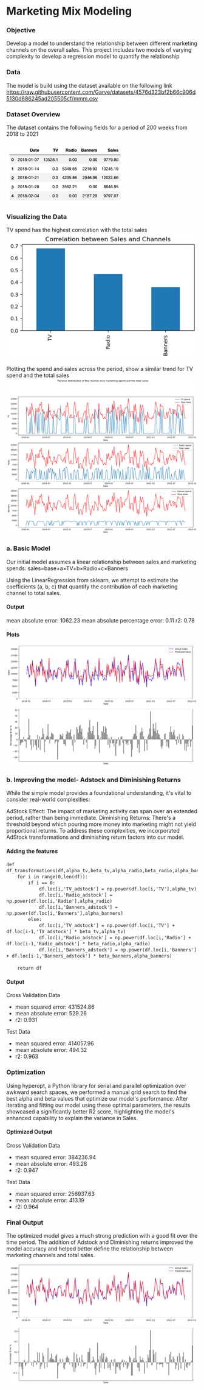 # Marketing Mix Modeling

### Objective
Develop a model to understand the relationship between different marketing channels on the overall sales. This project includes two models of varying complexity to develop a regression model to quantify the relationship

### Data
The model is build using the dataset available on the following link
https://raw.githubusercontent.com/Garve/datasets/4576d323bf2b66c906d5130d686245ad205505cf/mmm.csv

### Dataset Overview
The dataset contains the following fields for a period of 200 weeks from 2018 to 2021

<img src = "images/Data Sample.png">


### Visualizing the Data

TV spend has the highest correlation with the total sales
<img src = "images/correlation.png">


Plotting the spend and sales across the period, show a similar trend for TV spend and the total sales
<img src = "images/Spend vs Sales .png">


### a. Basic Model

Our initial model assumes a linear relationship between sales and marketing spends:
sales=base+a×TV+b×Radio+c×Banners

Using the LinearRegression from sklearn, we attempt to estimate the coefficients (a, b, c) that quantify the contribution of each marketing channel to total sales.

#### Output
mean absolute error: 1062.23
mean absolute percentage error: 0.11
r2: 0.78

#### Plots
<img src = "images/Output - Model1.png">



### b. Improving the model- Adstock and Diminishing Returns

While the simple model provides a foundational understanding, it's vital to consider real-world complexities:

AdStock Effect: The impact of marketing activity can span over an extended period, rather than being immediate.
Diminishing Returns: There's a threshold beyond which pouring more money into marketing might not yield proportional returns.
To address these complexities, we incorporated AdStock transformations and diminishing return factors into our model.
#### Adding the features

```
def df_transformations(df,alpha_tv,beta_tv,alpha_radio,beta_radio,alpha_banners,beta_banners):
    for i in range(0,len(df)):
        if i == 0:
            df.loc[i,'TV_adstock'] = np.power(df.loc[i,'TV'],alpha_tv)
            df.loc[i,'Radio_adstock'] = np.power(df.loc[i,'Radio'],alpha_radio)
            df.loc[i,'Banners_adstock'] = np.power(df.loc[i,'Banners'],alpha_banners)
        else:
            df.loc[i,'TV_adstock'] = np.power(df.loc[i,'TV'] + df.loc[i-1,'TV_adstock'] * beta_tv,alpha_tv)
            df.loc[i,'Radio_adstock'] = np.power(df.loc[i,'Radio'] + df.loc[i-1,'Radio_adstock'] * beta_radio,alpha_radio)
            df.loc[i,'Banners_adstock'] = np.power(df.loc[i,'Banners'] + df.loc[i-1,'Banners_adstock'] * beta_banners,alpha_banners)
                      
    return df
```


#### Output
Cross Validation Data
- mean squared error: 431524.86
- mean absolute error: 529.26
- r2: 0.931

Test Data
- mean squared error: 414057.96
- mean absolute error: 494.32
- r2: 0.963


### Optimization
Using hyperopt, a Python library for serial and parallel optimization over awkward search spaces, we performed a manual grid search to find the best alpha and beta values that optimize our model's performance.
After iterating and fitting our model using these optimal parameters, the results showcased a significantly better R2 score, highlighting the model's enhanced capability to explain the variance in Sales.

#### Optimized Output
Cross Validation Data
- mean squared error: 384236.94
- mean absolute error: 493.28
- r2: 0.947

Test Data
- mean squared error: 256937.63
- mean absolute error: 413.19
- r2: 0.964


### Final Output

The optimized model gives a much strong prediction with a good fit over the time period. The addition of Adstock and Diminishing returns improved the model accuracy and helped better define the relationship between marketing channels and total sales.

<img src = "images/Output - Model2.png">







